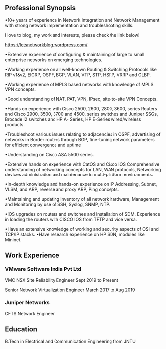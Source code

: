 ## Professional Synopsis

•10+ years of experience in Network Integration and Network Management with strong network implementation and troubleshooting skills.

I love to blog, my work and interests, please check the link below!

https://letsnetworkblog.wordpress.com/

•Extensive experience of configuring & maintaining of large to small enterprise networks on emerging technologies.

•Working experience on all well-known Routing & Switching Protocols like RIP v1&v2, EIGRP, OSPF, BGP, VLAN, VTP, STP, HSRP, VRRP and GLBP.

•Working experience of MPLS based networks with knowledge of MPLS VPN concepts.

•Good understanding of NAT, PAT, VPN, IPsec, site-to-site VPN Concepts.

•Hands on experience with Cisco 2500, 2600, 2800, 3600, series Routers and Cisco 2900, 3500, 3700 and 4500, series switches and Juniper SSGs, Brocade l2 switches and HP A- Series, HP E-Series wired/wireless products.

•Troubleshoot various issues relating to adjacencies in OSPF, advertising of networks in Border routers through BGP, fine-tuning network parameters for efficient convergence and uptime

•Understanding on Cisco ASA 5500 series.

•Extensive hands on experience with CatOS and Cisco IOS Comprehensive understanding of networking concepts for LAN, WAN protocols, Networking devices administration and maintenance in multi-platform environments.

•In-depth knowledge and hands-on experience on IP Addressing, Subnet, VLSM, and ARP, reverse and proxy ARP, Ping concepts.

•Maintaining and updating inventory of all network hardware, Management and Monitoring by use of SSH, Syslog, SNMP, NTP.

•IOS upgrades on routers and switches and Installation of SDM. Experience in loading the routers with CISCO IOS from TFTP and vice versa.

•Have an extensive knowledge of working and security aspects of OSI and TCP/IP stacks.
•Have research experience on HP SDN, modules like Mininet.


## Work Experience

### VMware Software India Pvt Ltd
VMC NSX Site Reliability Engineer Sept 2019 to Present

Senior Network Virtualization Engineer March 2017 to Aug 2019

### Juniper Networks

CFTS Network Engineer

## Education

B.Tech in Electrical and Communication Engineering from JNTU

